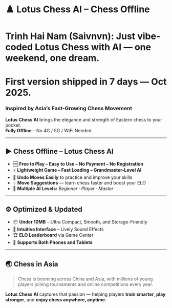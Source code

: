 # ♟️ Lotus Chess AI – Chess Offline
# Trinh Hai Nam (Saivnvn): Just vibe-coded Lotus Chess with AI — one weekend, one dream.
# First version shipped in 7 days — Oct 2025.
### Inspired by Asia’s Fast-Growing Chess Movement  
**Lotus Chess AI** brings the elegance and strength of Eastern chess to your pocket.  
**Fully Offline** – No 4G / 5G / WiFi Needed.

---

## ▶️ Chess Offline – Lotus Chess AI

- 🆓 **Free to Play – Easy to Use – No Payment – No Registration**  
- ⚡ **Lightweight Game – Fast Loading – Grandmaster-Level AI**  
- 🔁 **Undo Moves Easily** to practice and improve your skills  
- 💡 **Move Suggestions** — learn chess faster and boost your ELO  
- 🎯 **Multiple AI Levels:** *Beginner · Player · Master*

---

## ⚙️ Optimized & Updated

- 📦 **Under 10MB** – Ultra Compact, Smooth, and Storage-Friendly  
- 🧭 **Intuitive Interface** – Lively Sound Effects  
- 🏆 **ELO Leaderboard** via Game Center  
- 📱 **Supports Both Phones and Tablets**

---

## 🌏 Chess in Asia

> Chess is booming across China and Asia, with millions of young players joining tournaments and online competitions every year.  

**Lotus Chess AI** captures that passion — helping players **train smarter**, **play stronger**, and **enjoy chess anywhere, anytime.**
